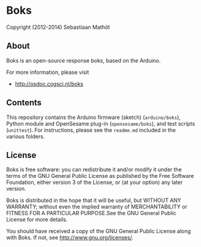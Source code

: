 # Boks

Copyright (2012-2014) Sebastiaan Mathôt

## About

Boks is an open-source response boks, based on the Arduino.

For more information, please visit

- <http://osdoc.cogsci.nl/boks>

## Contents

This repository contains the Arduino firmware (sketch) (`arduino/boks`), Python module and OpenSesame plug-in (`opensesame/boks`), and test scripts (`unittest`). For instructions, please see the `readme.md` included in the various folders.

## License

Boks is free software: you can redistribute it and/or modify it under the terms of the GNU General Public License as published by
the Free Software Foundation, either version 3 of the License, or (at your option) any later version.

Boks is distributed in the hope that it will be useful, but WITHOUT ANY WARRANTY; without even the implied warranty of MERCHANTABILITY or FITNESS FOR A PARTICULAR PURPOSE.See the GNU General Public License for more details.

You should have received a copy of the GNU General Public License along with Boks. If not, see <http://www.gnu.org/licenses/>.
